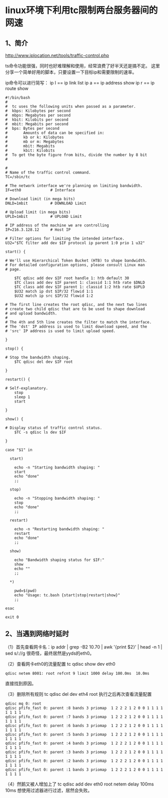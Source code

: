 # linux环境下利用tc限制两台服务器间的网速

## 1、简介
http://www.iplocation.net/tools/traffic-control.php

ts命令功能很强，同时也好难理解和使用，经常浪费了好半天还是搞不定。
这里分享一个简单好用的脚本，只要设置一下目标ip和需要限制的速率。

ip命令可以进行简写：
ip l  ==  ip link list
ip a  ==  ip address show
ip r  == ip route show

```
#!/bin/bash
#
#  tc uses the following units when passed as a parameter.
#  kbps: Kilobytes per second
#  mbps: Megabytes per second
#  kbit: Kilobits per second
#  mbit: Megabits per second
#  bps: Bytes per second
#       Amounts of data can be specified in:
#       kb or k: Kilobytes
#       mb or m: Megabytes
#       mbit: Megabits
#       kbit: Kilobits
#  To get the byte figure from bits, divide the number by 8 bit
#

#
# Name of the traffic control command.
TC=/sbin/tc

# The network interface we're planning on limiting bandwidth.
IF=eth0             # Interface

# Download limit (in mega bits)
DNLD=1mbit          # DOWNLOAD Limit

# Upload limit (in mega bits)
UPLD=1mbit          # UPLOAD Limit

# IP address of the machine we are controlling
IP=216.3.128.12     # Host IP

# Filter options for limiting the intended interface.
U32="$TC filter add dev $IF protocol ip parent 1:0 prio 1 u32"

start() {

# We'll use Hierarchical Token Bucket (HTB) to shape bandwidth.
# For detailed configuration options, please consult Linux man
# page.

    $TC qdisc add dev $IF root handle 1: htb default 30
    $TC class add dev $IF parent 1: classid 1:1 htb rate $DNLD
    $TC class add dev $IF parent 1: classid 1:2 htb rate $UPLD
    $U32 match ip dst $IP/32 flowid 1:1
    $U32 match ip src $IP/32 flowid 1:2

# The first line creates the root qdisc, and the next two lines
# create two child qdisc that are to be used to shape download
# and upload bandwidth.
#
# The 4th and 5th line creates the filter to match the interface.
# The 'dst' IP address is used to limit download speed, and the
# 'src' IP address is used to limit upload speed.

}

stop() {

# Stop the bandwidth shaping.
    $TC qdisc del dev $IF root

}

restart() {

# Self-explanatory.
    stop
    sleep 1
    start

}

show() {

# Display status of traffic control status.
    $TC -s qdisc ls dev $IF

}

case "$1" in

  start)

    echo -n "Starting bandwidth shaping: "
    start
    echo "done"
    ;;

  stop)

    echo -n "Stopping bandwidth shaping: "
    stop
    echo "done"
    ;;

  restart)

    echo -n "Restarting bandwidth shaping: "
    restart
    echo "done"
    ;;

  show)

    echo "Bandwidth shaping status for $IF:"
    show
    echo ""
    ;;

  *)

    pwd=$(pwd)
    echo "Usage: tc.bash {start|stop|restart|show}"
    ;;

esac

exit 0
```

## 2、当遇到网络时延时
（1）首先查看网卡名：ip addr | grep -B2 10.70 | awk '{print $2}' | head -n 1 | sed s/://g
很奇怪，最终居然是yyds的eth0。

（2）查看网卡eth0的流量配置
tc qdisc show dev eth0
```
qdisc netem 8001: root refcnt 9 limit 1000 delay 100.0ms  10.0ms
```
直接找到原因。

（3）删除所有规则
tc qdisc del dev eth4 root
执行之后再次查看流量配置
```
qdisc mq 0: root
qdisc pfifo_fast 0: parent :8 bands 3 priomap  1 2 2 2 1 2 0 0 1 1 1 1 1 1 1 1
qdisc pfifo_fast 0: parent :7 bands 3 priomap  1 2 2 2 1 2 0 0 1 1 1 1 1 1 1 1
qdisc pfifo_fast 0: parent :6 bands 3 priomap  1 2 2 2 1 2 0 0 1 1 1 1 1 1 1 1
qdisc pfifo_fast 0: parent :5 bands 3 priomap  1 2 2 2 1 2 0 0 1 1 1 1 1 1 1 1
qdisc pfifo_fast 0: parent :4 bands 3 priomap  1 2 2 2 1 2 0 0 1 1 1 1 1 1 1 1
qdisc pfifo_fast 0: parent :3 bands 3 priomap  1 2 2 2 1 2 0 0 1 1 1 1 1 1 1 1
qdisc pfifo_fast 0: parent :2 bands 3 priomap  1 2 2 2 1 2 0 0 1 1 1 1 1 1 1 1
qdisc pfifo_fast 0: parent :1 bands 3 priomap  1 2 2 2 1 2 0 0 1 1 1 1 1 1 1 1
```
（4）然鹅又被人增加上了
tc qdisc add dev eth0 root netem  delay 100ms 10ms
想使用过滤器进行过滤，居然会失败。





